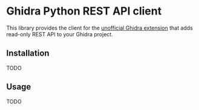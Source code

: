 # Ghidra Python REST API client
This library provides the client for the [unofficial Ghidra extension](https://github.com/kotcrab/ghidra-rest-api) that adds read-only REST API to your Ghidra project.

## Installation
TODO

## Usage
TODO
